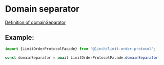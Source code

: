 # Domain separator

[Definition of domainSeparator](https://eips.ethereum.org/EIPS/eip-712#definition-of-domainseparator)

## Example:

```typescript
import {LimitOrderProtocolFacade} from '@1inch/limit-order-protocol';

const domainSeparator = await LimitOrderProtocolFacade.domainSeparator();
```

